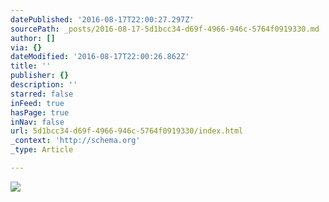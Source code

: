```yaml
---
datePublished: '2016-08-17T22:00:27.297Z'
sourcePath: _posts/2016-08-17-5d1bcc34-d69f-4966-946c-5764f0919330.md
author: []
via: {}
dateModified: '2016-08-17T22:00:26.862Z'
title: ''
publisher: {}
description: ''
starred: false
inFeed: true
hasPage: true
inNav: false
url: 5d1bcc34-d69f-4966-946c-5764f0919330/index.html
_context: 'http://schema.org'
_type: Article

---
```

![](https://the-grid-user-content.s3-us-west-2.amazonaws.com/1d64554f-cf1c-4258-b5b0-120d2ebcd994.jpg)